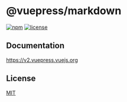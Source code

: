 # @vuepress/markdown

[![npm](https://badgen.net/npm/v/@vuepress/markdown/next)](https://www.npmjs.com/package/@vuepress/markdown)
[![license](https://badgen.net/github/license/vuepress/core)](https://github.com/vuepress/core/blob/main/LICENSE)

## Documentation

https://v2.vuepress.vuejs.org

## License

[MIT](https://github.com/vuepress/core/blob/main/LICENSE)
